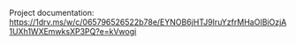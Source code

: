 Project documentation: https://1drv.ms/w/c/065796526522b78e/EYNOB6jHTJ9IruYzfrMHaOIBiOzjA1UXh1WXEmwksXP3PQ?e=kVwogi
